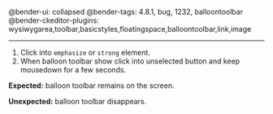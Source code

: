 @bender-ui: collapsed
@bender-tags: 4.8.1, bug, 1232, balloontoolbar
@bender-ckeditor-plugins: wysiwygarea,toolbar,basicstyles,floatingspace,balloontoolbar,link,image

----

1. Click into `emphasize` or `strong` element.
2. When balloon toolbar show click into unselected button and keep mousedown for a few seconds.

**Expected:** balloon toolbar remains on the screen.

**Unexpected:** balloon toolbar disappears.
